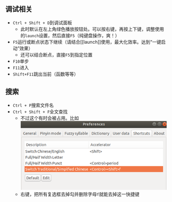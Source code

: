 ## 调试相关
- `Ctrl + Shift + D`到调试面板
  - 此时默认在左上角绿色播放按钮处。可以按右键，再按上下键，调整使用的`launch`设置，然后直接`F5`（纯键盘操作，爽！）
- `F5`运行或断点状态下继续（请结合[[launch]]使用，最大化效率。达到“一键启动”效果）
  - 还可以结合断点，直接`F5`到指定位置
- `F10`单步
- `F11`进入
- `Shift+F11`跳出当前（函数等等）
## 搜索
- `Ctrl + P`搜索文件名
- `Ctrl + Shift + F`全文查找
  - 不过这个有时会被占用。比如![](keyboard-ubuntu.png)
  - 右键，把所有复选框去掉勾并删除字母`f`就能去掉这一快捷键